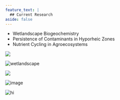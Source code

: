 ```yaml
---
feature_text: |
  ## Current Research
aside: false
---
```


* Wetlandscape Biogeochemistry
* Persistence of Contaminants in Hyporheic Zones
* Nutrient Cycling in Agroecosystems

![](asset/Wetlandscape.png)

![wetlandscape](asset/Wetlandscape.png)

<img src="landscape-ecohydrology.github.io/assets/RiverCont.jpg">

![image](assets/RiverCont.jpg)

<img src="assets/RiverCont.jpg" alt="hi" class="inline"/>
